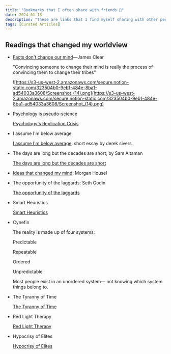 ```yaml
---
title: "Bookmarks that I often share with friends 🔖"
date: 2024-01-18
description: "These are links that I find myself sharing with other people the most, or links that return to over and over again."
tags: [Curated Articles]
---
```


## Readings that changed my worldview

- [Facts don't change our mind](https://jamesclear.com/why-facts-dont-change-minds)—James Clear
    
    "Convincing someone to change their mind is really the process of convincing them to change their tribes" 
    
    ![https://s3-us-west-2.amazonaws.com/secure.notion-static.com/323504b0-9eb1-484e-8ba1-ad54033a3608/Screenshot_(14).png](https://s3-us-west-2.amazonaws.com/secure.notion-static.com/323504b0-9eb1-484e-8ba1-ad54033a3608/Screenshot_(14).png)
    
- Psychology is pseudo-science
    
    [Psychology's Replication Crisis](https://www.theatlantic.com/science/archive/2018/11/psychologys-replication-crisis-real/576223/)
    
- I assume I'm below average
    
    [I assume I'm below average](https://sive.rs/below-average): short essay by derek sivers
    
- The days are long but the decades are short, by Sam Altaman
    
    [The days are long but the decades are short](https://blog.samaltman.com/the-days-are-long-but-the-decades-are-short)
    
- [Ideas that changed my mind](https://www.collaborativefund.com/blog/ideas-that-changed-my-life/): Morgan Housel
    
    
- The opportunity of the laggards: Seth Godin
    
    [The opportunity of the laggards](https://seths.blog/2021/02/the-opportunity-of-the-laggards/)
    
- Smart Heuristics
    
    [Smart Heuristics](https://www.edge.org/conversation/gerd_gigerenzer-smart-heuristics)
    
- Cynefin
    
    The reality is made up of four systems:
    
    Predictable
    
    Repeatable
    
    Ordered
    
    Unpredictable
    
    Most people exist in an unordered system— not knowing which system things belong to.
    
- The Tyranny of Time
    
    [The Tyranny of Time](https://www.noemamag.com/the-tyranny-of-time/)
    
- Red Light Therapy
    
    [Red Light Therapy](https://harpers.org/archive/2016/05/red-light-therapy/)
    
- Hypocrisy of Elites
    
    [Hypocrisy of Elites](https://eriktorenberg.substack.com/p/the-hypocrisy-of-elites)
